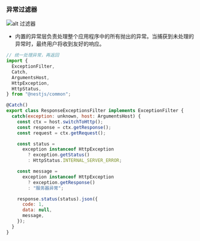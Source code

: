 ### 异常过滤器

![alt 过滤器](https://docs.nestjs.com/assets/Filter_1.png)

- 内置的异常层负责处理整个应用程序中的所有抛出的异常。当捕获到未处理的异常时，最终用户将收到友好的响应。

```js
// 统一处理异常，再返回
import {
  ExceptionFilter,
  Catch,
  ArgumentsHost,
  HttpException,
  HttpStatus,
} from "@nestjs/common";

@Catch()
export class ResponseExceptionsFilter implements ExceptionFilter {
  catch(exception: unknown, host: ArgumentsHost) {
    const ctx = host.switchToHttp();
    const response = ctx.getResponse();
    const request = ctx.getRequest();

    const status =
      exception instanceof HttpException
        ? exception.getStatus()
        : HttpStatus.INTERNAL_SERVER_ERROR;

    const message =
      exception instanceof HttpException
        ? exception.getResponse()
        : "服务器异常";

    response.status(status).json({
      code: 1,
      data: null,
      message,
    });
  }
}
```
